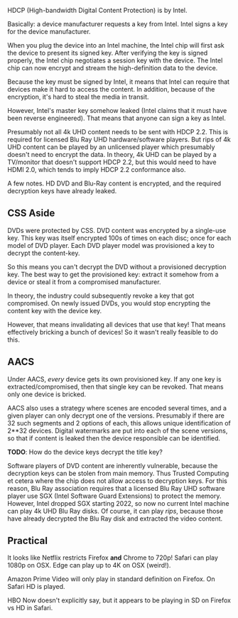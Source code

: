 HDCP (High-bandwidth Digital Content Protection) is by
Intel.

Basically: a device manufacturer requests a key from Intel. Intel
signs a key for the device manufacturer.

When you plug the device into an Intel machine, the Intel chip will
first ask the device to present its signed key. After verifying the
key is signed properly, the Intel chip negotiates a session key with
the device. The Intel chip can now encrypt and stream the
high-definition data to the device.

Because the key must be signed by Intel, it means that Intel can
require that devices make it hard to access the content. In addition,
because of the encryption, it's hard to steal the media in transit.

However, Intel's master key somehow leaked (Intel claims that it must
have been reverse engineered). That means that anyone can sign a key
as Intel.

Presumably not all 4k UHD content needs to be sent with HDCP 2.2. This
is required for licensed Blu Ray UHD hardware/software players. But rips
of 4k UHD content can be played by an unlicensed player which presumably
doesn't need to encrypt the data. In theory, 4k UHD can be played by a
TV/monitor that doesn't support HDCP 2.2, but this would need to have
HDMI 2.0, which tends to imply HDCP 2.2 conformance also.

A few notes. HD DVD and Blu-Ray content is encrypted, and the required
decryption keys have already leaked.

## CSS Aside

DVDs were protected by CSS. DVD content was encrypted by a single-use
key. This key was itself encrypted 100s of times on each disc; once
for each model of DVD player. Each DVD player model was provisioned a
key to decrypt the content-key.

So this means you can't decrypt the DVD without a provisioned
decryption key. The best way to get the provisioned key: extract it
somehow from a device or steal it from a compromised manufacturer.

In theory, the industry could subsequently revoke a key that got
compromised. On newly issued DVDs, you would stop encrypting the
content key with the device key.

However, that means invalidating all devices that use that key! That
means effectively bricking a bunch of devices! So it wasn't really
feasible to do this.

## AACS

Under AACS, _every_ device gets its own provisioned key. If any one
key is extracted/compromised, then that single key can be
revoked. That means only one device is bricked.

AACS also uses a strategy where scenes are encoded several times, and
a given player can only decrypt one of the versions. Presumably if
there are 32 such segments and 2 options of each, this allows unique
identification of 2\*\*32 devices. Digital watermarks are put into each
of the scene versions, so that if content is leaked then the device
responsible can be identified.

**TODO**: How do the device keys decrypt the title key?

Software players of DVD content are inherently vulnerable, because the
decryption keys can be stolen from main memory. Thus Trusted Computing
et cetera where the chip does not allow access to decryption keys. For
this reason, Blu Ray association requires that a licensed Blu Ray UHD
software player use SGX (Intel Software Guard Extensions) to protect the
memory. However, Intel dropped SGX starting 2022, so now no current
Intel machine can play 4k UHD Blu Ray disks. Of course, it can play
_rips_, because those have already decrypted the Blu Ray disk and
extracted the video content.

## Practical

It looks like Netflix restricts Firefox **and** Chrome to 720p! Safari
can play 1080p on OSX. Edge can play up to 4K on OSX (weird!).

Amazon Prime Video will only play in standard definition on
Firefox. On Safari HD is played.

HBO Now doesn't explicitly say, but it appears to be playing in SD on
Firefox vs HD in Safari.
